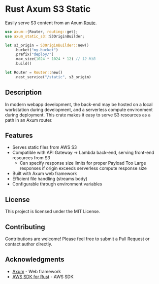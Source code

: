 # Rust Axum S3 Static

Easily serve S3 content from an Axum [Route](https://docs.rs/axum/latest/axum/routing/struct.Route.html).

```rust
use axum::{Router, routing::get};
use axum_static_s3::S3OriginBuilder;

let s3_origin = S3OriginBuilder::new()
    .bucket("my-bucket")
    .prefix("deploy/")
    .max_size(1024 * 1024 * 12) // 12 MiB
    .build()

let Router = Router::new()
    .nest_service("/static", s3_origin)
```

## Description

In modern webapp development, the back-end may be hosted on a local workstation during development, and a serverless compute environment during deployment.  This crate makes it easy to serve S3 resources as a path in an Axum router.

## Features

- Serves static files from AWS S3
- Compatible with API Gateway -> Lambda back-end, serving front-end resources from S3
    - Can specify response size limits for proper Payload Too Large responses if origin exceeds serverless compute response size
- Built with Axum web framework
- Efficient file handling (streams body)
- Configurable through environment variables

## License

This project is licensed under the MIT License.

## Contributing

Contributions are welcome! Please feel free to submit a Pull Request or contact author directly.

## Acknowledgments

- [Axum](https://github.com/tokio-rs/axum) - Web framework
- [AWS SDK for Rust](https://github.com/awslabs/aws-sdk-rust) - AWS SDK
